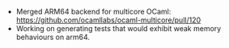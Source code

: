 * Merged ARM64 backend for multicore OCaml: https://github.com/ocamllabs/ocaml-multicore/pull/120
* Working on generating tests that would exhibit weak memory behaviours on
  arm64.
